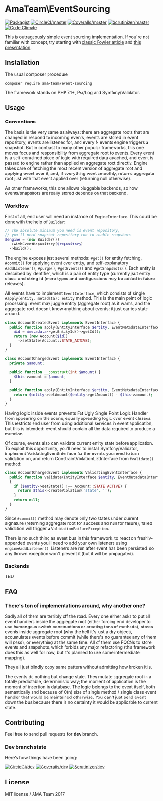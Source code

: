 # AmaTeam\EventSourcing

[![Packagist](https://img.shields.io/packagist/v/ama-team/event-sourcing.svg?style=flat-square)](https://packagist.org/packages/ama-team/event-sourcing)
[![CircleCI/master](https://img.shields.io/circleci/project/github/ama-team/php-event-sourcing/master.svg?style=flat-square)](https://circleci.com/gh/ama-team/php-event-sourcing/tree/master)
[![Coveralls/master](https://img.shields.io/coveralls/ama-team/php-event-sourcing/master.svg?style=flat-square)](https://coveralls.io/github/ama-team/php-event-sourcing?branch=master)
[![Scrutinizer/master](https://img.shields.io/scrutinizer/g/ama-team/php-event-sourcing/master.svg?style=flat-square)](https://scrutinizer-ci.com/g/ama-team/php-event-sourcing/?branch=master)
[![Code Climate](https://img.shields.io/codeclimate/github/ama-team/php-event-sourcing.svg?style=flat-square)](https://codeclimate.com/github/ama-team/php-event-sourcing)

This is outrageously simple event sourcing implementation. If you're
not familiar with concept, try starting with 
[classic Fowler article][bliki] and [this presentation][presentation].

## Installation

The usual composer procedure

```bash
composer require ama-team/event-sourcing
```

The framework stands on PHP 7.1+, Psr/Log and Symfony/Validator.

## Usage

### Conventions

The basis is the very same as always: there are aggregate roots that
are changed in respond to incoming events, events are stored in event
repository, events are listened for, and every N events engine 
triggers a snapshot. But in contrast to many other popular frameworks, 
this one moves focus and responsibility from aggregate root to events. 
Every event is a self-contained piece of logic with required data 
attached, and event is passed to engine rather than applied on 
aggregate root directly. Engine takes care of fetching the most
recent version of aggregate root and applying event over it, and,
if everything went smoothly, returns aggregate root just with that
event applied over (returning null otherwise).

As other frameworks, this one allows pluggable backends, so how 
events/snapshots are really stored depends on that backend.

### Workflow

First of all, end user will need an instance of `EngineInterface`.
This could be done with the help of `Builder`:

```php
// The absolute minimum you need is event repository,
// you'll need snapshot repository too to enable snapshots
$engine = (new Builder())
  ->withEventRepository($repository)
  ->build();
```

The engine exposes just several methods: `#get()` for entity fetching,
`#commit()` for applying event over entity, and self-explanatory 
`#addListener()`, `#purge()`, `#getEvents()` and `#getSnapshots()`. 
Each entity is described by identifier, which is a pair of entity type 
(currently jsut entity class) and string id (more types and 
configurations may be added in future releases). 

All events have to implement `EventInterface`, which consists of single
`#apply(entity, metadata): entity` method. This is the main point of 
logic processing: event may juggle entity (aggregate root) as it wants,
and the aggregate root doesn't know anything about events: it just 
carries state around.

```php
class AccountCreatedEvent implements EventInterface {
  public function apply(EntityInterface $entity, EventMetadataInterface $metadata): EntityInterface {
    $id = $metadata->getEntityId()->getId();
    return (new Account($id))
      ->setState(Account::STATE_ACTIVE);
  }
}
```

```php
class AccountChargedEvent implements EventInterface {
  private $amount;
  
  public function __construct(int $amount) {
    $this->amount = $amount;
  }
  
  public function apply(EntityInterface $entity, EventMetadataInterface $metadata): EntityInterface {
    return $entity->setAmount($entity->getAmount() - $this->amount);
  }
}
```

Having logic inside events prevents Fat Ugly Single Point Logic Handler
from appearing on the scene, equally spreading logic over event 
classes. This restricts end user from using additional services in 
event application, but this is intended: event should contain all the 
data required to produce a mutation.

Of course, events also can validate current entity state before 
application. To exploit this opportunity, you'll need to install 
Symfony/Validator, implement ValidatingEventInterface for the events 
you need to turn validation on, and return 
ConstraintViolationListInterface from `#validate()` method:

```php
class AccountChargedEvent implements ValidatingEventInterface {
  public function validate(EntityInterface $entity, EventMetadataInterface $metadata): ?ConstraintViolationListInterface
  {
    if ($entity->getState() !== Account::STATE_ACTIVE) {
      return $this->createViolation('state', '');
    }
    return null;
  }
}
```

Since `#commit()` method may denote only two states under current 
signature (returning aggregate root for success and null for failure),
failed validation will trigger a `ValidationFailureException`.

There is no such thing as event bus in this framework, to react on 
freshly-appended events you'll need to add your own listeners using
`engine#addListener()`. Listeners are run after event has been 
persisted, so any thrown exception won't prevent it (but it will be 
propagated).

### Backends

TBD

## FAQ

### There's ton of implementations around, why another one?

Sadly all of them are terribly off the road. Every one either asks to
put all event handlers inside the aggregate root (either forcing end 
developer to use humongous switch constructions or creating tons of 
methods), stores events inside aggregate root (why the hell it's just 
a dry object), accumulates events before commit (while there's no 
guarantee any of them will pass), or everything at the same time. 
All of them use FQCNs to store events and snapshots, which forbids any
major refactoring (this framework does this as well for now, but it's
planned to use some intermediate mapping).

They all just blindly copy same pattern without admitting how broken it 
is.

The events do nothing but change state. They mutate aggregate root in
a totally predictable, deterministic way; the moment of application is
the moment of insertion in database. The logic belongs to the event 
itself, both semantically and because of O(n) size of single method /
single class event handler that would be maintained otherwise. You 
can't just send event down the bus because there is no certainty it
would be applicable to current state.

## Contributing

Feel free to send pull requests for **dev** branch.

### Dev branch state

Here's how things have been going:

[![CircleCI/dev](https://img.shields.io/circleci/project/github/ama-team/php-event-sourcing/dev.svg?style=flat-square)](https://circleci.com/gh/ama-team/php-event-sourcing/tree/dev)
[![Coveralls/dev](https://img.shields.io/coveralls/ama-team/php-event-sourcing/dev.svg?style=flat-square)](https://coveralls.io/github/ama-team/php-event-sourcing?branch=dev)
[![Scrutinizer/dev](https://img.shields.io/scrutinizer/g/ama-team/php-event-sourcing/dev.svg?style=flat-square)](https://scrutinizer-ci.com/g/ama-team/php-event-sourcing/?branch=dev)

## License

MIT license / AMA Team 2017

  [bliki]: https://martinfowler.com/eaaDev/EventSourcing.html
  [presentation]: https://ookami86.github.io/event-sourcing-in-practice/
